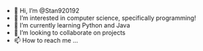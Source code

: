 - 👋 Hi, I’m @Stan920192
- 👀 I’m interested in computer science, specifically programming!
- 🌱 I’m currently learning Python and Java 
- 💞️ I’m looking to collaborate on projects 
- 📫 How to reach me ...

<!---
Stan920192/Stan920192 is a ✨ special ✨ repository because its `README.md` (this file) appears on your GitHub profile.
You can click the Preview link to take a look at your changes.
--->
